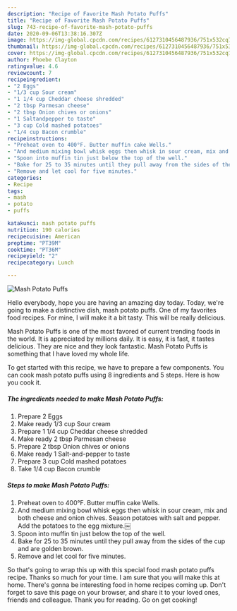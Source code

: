 ```yaml
---
description: "Recipe of Favorite Mash Potato Puffs"
title: "Recipe of Favorite Mash Potato Puffs"
slug: 743-recipe-of-favorite-mash-potato-puffs
date: 2020-09-06T13:38:16.307Z
image: https://img-global.cpcdn.com/recipes/6127310456487936/751x532cq70/mash-potato-puffs-recipe-main-photo.jpg
thumbnail: https://img-global.cpcdn.com/recipes/6127310456487936/751x532cq70/mash-potato-puffs-recipe-main-photo.jpg
cover: https://img-global.cpcdn.com/recipes/6127310456487936/751x532cq70/mash-potato-puffs-recipe-main-photo.jpg
author: Phoebe Clayton
ratingvalue: 4.6
reviewcount: 7
recipeingredient:
- "2 Eggs"
- "1/3 cup Sour cream"
- "1 1/4 cup Cheddar cheese shredded"
- "2 tbsp Parmesan cheese"
- "2 tbsp Onion chives or onions"
- "1 Saltandpepper to taste"
- "3 cup Cold mashed potatoes"
- "1/4 cup Bacon crumble"
recipeinstructions:
- "Preheat oven to 400°F. Butter muffin cake Wells."
- "And medium mixing bowl whisk eggs then whisk in sour cream, mix and both cheese and onion chives. Season potatoes with salt and pepper. Add the potatoes to the egg mixture.￼"
- "Spoon into muffin tin just below the top of the well."
- "Bake for 25 to 35 minutes until they pull away from the sides of the cup and are golden brown."
- "Remove and let cool for five minutes."
categories:
- Recipe
tags:
- mash
- potato
- puffs

katakunci: mash potato puffs 
nutrition: 190 calories
recipecuisine: American
preptime: "PT39M"
cooktime: "PT36M"
recipeyield: "2"
recipecategory: Lunch

---
```



![Mash Potato Puffs](https://img-global.cpcdn.com/recipes/6127310456487936/751x532cq70/mash-potato-puffs-recipe-main-photo.jpg)

Hello everybody, hope you are having an amazing day today. Today, we're going to make a distinctive dish, mash potato puffs. One of my favorites food recipes. For mine, I will make it a bit tasty. This will be really delicious.



Mash Potato Puffs is one of the most favored of current trending foods in the world. It is appreciated by millions daily. It is easy, it is fast, it tastes delicious. They are nice and they look fantastic. Mash Potato Puffs is something that I have loved my whole life.


To get started with this recipe, we have to prepare a few components. You can cook mash potato puffs using 8 ingredients and 5 steps. Here is how you cook it.

<!--inarticleads1-->

##### The ingredients needed to make Mash Potato Puffs:

1. Prepare 2 Eggs
1. Make ready 1/3 cup Sour cream
1. Prepare 1 1/4 cup Cheddar cheese shredded
1. Make ready 2 tbsp Parmesan cheese
1. Prepare 2 tbsp Onion chives or onions
1. Make ready 1 Salt-and-pepper to taste
1. Prepare 3 cup Cold mashed potatoes
1. Take 1/4 cup Bacon crumble




<!--inarticleads2-->

##### Steps to make Mash Potato Puffs:

1. Preheat oven to 400°F. Butter muffin cake Wells.
1. And medium mixing bowl whisk eggs then whisk in sour cream, mix and both cheese and onion chives. Season potatoes with salt and pepper. Add the potatoes to the egg mixture.￼
1. Spoon into muffin tin just below the top of the well.
1. Bake for 25 to 35 minutes until they pull away from the sides of the cup and are golden brown.
1. Remove and let cool for five minutes.




So that's going to wrap this up with this special food mash potato puffs recipe. Thanks so much for your time. I am sure that you will make this at home. There's gonna be interesting food in home recipes coming up. Don't forget to save this page on your browser, and share it to your loved ones, friends and colleague. Thank you for reading. Go on get cooking!
